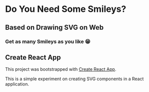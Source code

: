 # Do You Need Some Smileys?

## Based on Drawing SVG on Web

### Get as many Smileys as you like 😁

## Create React App
This project was bootstrapped with [Create React App](https://github.com/facebook/create-react-app).

This is a simple experiment on creating SVG components in a React application.
